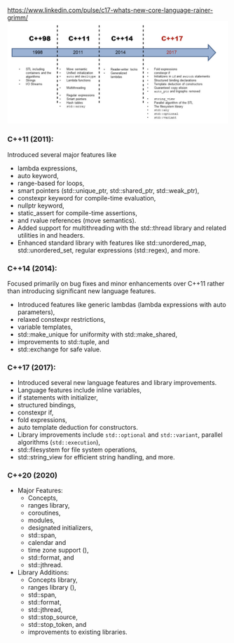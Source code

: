 https://www.linkedin.com/pulse/c17-whats-new-core-language-rainer-grimm/ 
![](diff_c++X.png)

### C++11 (2011):
Introduced several major features like 
- lambda expressions, 
- auto keyword, 
- range-based for loops, 
- smart pointers (std::unique_ptr, std::shared_ptr, std::weak_ptr), 
- constexpr keyword for compile-time evaluation, 
- nullptr keyword, 
- static_assert for compile-time assertions, 
- and rvalue references (move semantics).
- Added support for multithreading with the std::thread library and related utilities in <thread> and <mutex> headers.
- Enhanced standard library with features like std::unordered_map, std::unordered_set, regular expressions (std::regex), and more.

### C++14 (2014):
Focused primarily on bug fixes and minor enhancements over C++11 rather than introducing significant new language features.
- Introduced features like generic lambdas (lambda expressions with auto parameters), 
- relaxed constexpr restrictions, 
- variable templates, 
- std::make_unique for uniformity with std::make_shared, 
- improvements to std::tuple, and 
- std::exchange for safe value.

### C++17 (2017):
- Introduced several new language features and library improvements.
- Language features include inline variables, 
- if statements with initializer, 
- structured bindings, 
- constexpr if, 
- fold expressions,  
- auto template deduction for constructors.
- Library improvements include `std::optional` and `std::variant`, parallel algorithms (`std::execution`),
- std::filesystem for file system operations, 
- std::string_view for efficient string handling, and more.

### C++20 (2020)
- Major Features: 
    - Concepts, 
    - ranges library, 
    - coroutines, 
    - modules, 
    - designated initializers, 
    - std::span, 
    - calendar and 
    - time zone support (<chrono>), 
    - std::format, and 
    - std::jthread.
- Library Additions: 
    - Concepts library, 
    - ranges library (<ranges>), 
    - std::span, 
    - std::format, 
    - std::jthread, 
    - std::stop_source, 
    - std::stop_token, and 
    - improvements to existing libraries.